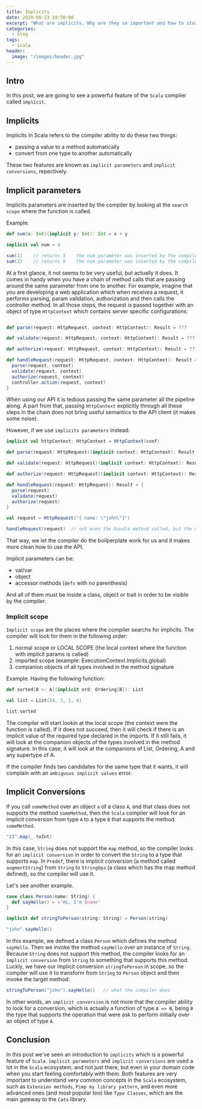 ```yaml
---
title: Implicits
date: 2020-08-23 19:50:00
excerpt: "What are implicits, Why are they so important and how to start using them?"
categories:
  - blog
tags:
  - scala
header:
  image: "/images/header.jpg"
---
```


## Intro

In this post, we are going to see a powerful feature of the `Scala` compiler called `implicit`.

## Implicits

Implicits in Scala refers to the compiler ability to do these two things:

* passing a value to a method automatically
* convert from one type to another automatically

These two features are known as `implicit parameters` and `implicit conversions`, repectively.

## Implicit parameters

Implicits parameters are inserted by the compiler by looking at the `search scope` where the function is called.

Example:

``` scala
def sum(x: Int)(implicit y: Int): Int = x + y

implicit val num = 4

sum(1)    // returns 5    the num parameter was inserted by the compiler by searching in the scope
sum(2)    // returns 6    the num parameter was inserted by the compiler by searching in the scope
```

At a first glance, it not seems to be very useful, but actually it does. It comes in handy when you have a chain of method calls that are passing around the same parameter from one to another. For example, imagine that you are developing a web application which when receives a request, it performs parsing, param validation, authorization and then calls the controller method. In all those steps, the request is passed together with an object of type `HttpContext` which contains server specific configurations:

``` scala

def parse(request: HttpRequest, context: HttpContext): Result = ???

def validate(request: HttpRequest, context: HttpContext): Result = ???

def authorize(request: HttpRequest, context: HttpContext): Result = ???

def handleRequest(request: HttpRequest, context: HttpContext): Result = {
  parse(request, context)
  validate(request, context)
  authorize(request, context)
  controller.action(request, context)
}
```

When using our API it is tedious passing the same parameter all the pipeline along. A part from that, passing `HttpContext` explicitly through all these steps in the chain does not bring useful semantics to the API client (it makes some noise).

However, if we use `implicits parameters` instead:

``` scala
implicit val httpContext: HttpContext = HttpContext(conf)

def parse(request: HttpRequest)(implicit context: HttpContext): Result = ???

def validate(request: HttpRequest)(implicit context: HttpContext): Result = ???

def authorize(request: HttpRequest)(implicit context: HttpContext): Result = ???

def handleRequest(request: HttpRequest): Result = {
  parse(request)
  validate(request)
  authorize(request)
}

val request = HttpRequest("{ name: \"john\"}")

handleRequest(request)  // not even the handle method called, but the method looks more clean
```

That way, we let the compiler do the boilperplate work for us and it makes more clean how to use the API.

Implicit parameters can be:

- val/var
- object
- accessor methods (`defs` with no parenthesis)

And all of them must be inside a class, object or trait in order to be visible by the compiler.

### Implicit scope

`Implicit scope` are the places where the compiler searchs for implicits. The compiler will look for them in the following order:

1) normal scope or LOCAL SCOPE (the local context where the function with implicit params is called)
2) imported scope      (example: ExecutionContext.Implicits.global)
3) companion objects of all types involved in the method signature

Example. Having the following function:

``` scala
def sorted[B >: A](implicit ord: Ordering[B]): List

val list = List(24, 3, 1, 6)

list.sorted
```

The compiler will start lookin at the local scope (the context were the function is called). If it does not succeed, then it will check if there is an implicit value of the required type declared in the imports. If it still fails, it will look at the companion objects of the types involved in the method signature. In this case, it will look at the companions of List, Ordering, A and any supertype of A.

If the compiler finds two candidates for the same type that it wants, it will complain with an `ambiguous implicit values` error.

## Implicit Conversions

If you call `someMethod` over an object `a` of a class `A`, and that class does not supports the method `someMethod`, then the `Scala` compiler will look for an implicit conversion from type `A` to a type `B` that supports the method `someMethod`.

``` scala
"23".map(_.toInt)
```

In this case, `String` does not support the `map` method, so the compiler looks for an `implicit conversion` in order to convert the `String` to a type that supports `map`. In `Predef`, there is implicit conversion (a method called `augmentString`) from `String` to `StringOps` (a class which has the map method defined), so the compiler will use it.

Let's see another example.

``` scala
case class Person(name: String) {
  def sayHello() = s"Hi, I'm $name"
}

implicit def stringToPerson(string: String) = Person(string)

"john".sayHello()
```

In this example, we defined a class `Person` which defines the method `sayHello`. Then we invoke the method `sayHello` over an instance of `String`. Because `String` does not support this method, the compiler looks for an `implicit conversion` from `String` to something that supports this method. Luckly, we have our implicit conversion `stringToPerson` in scope, so the compiler will use it to transform from `String` to `Person` object and then invoke the target method:

``` scala
stringToPerson("john").sayHello()   // what the compiler does
```

In other words, an `implicit conversion` is not more that the compiler ability to look for a conversion, which is actually a function of type `A => B`, being `B` the type that supports the operation that were ask to perform initially over an object of type `A`.

## Conclusion

In this post we've seen an introduction to `implicits` which is a powerful feature of `Scala`. `implicit parameters` and `implicit conversions` are used a lot in the `Scala` ecosystem, and not just there, but even in your domain code when you start feeling comfortably with them. Both features are very important to understand very common concepts in the `Scala` ecosystem, such as `Extension methods`, `Pimp my library pattern`, and even more advanced ones (and most popular too) like `Type Classes`, which are the main gateway to the `Cats` library.